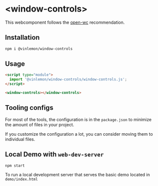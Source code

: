 # \<window-controls>

This webcomponent follows the [open-wc](https://github.com/open-wc/open-wc) recommendation.

## Installation

```bash
npm i @vinlemon/window-controls
```

## Usage

```html
<script type="module">
  import '@vinlemon/window-controls/window-controls.js';
</script>

<window-controls></window-controls>
```



## Tooling configs

For most of the tools, the configuration is in the `package.json` to minimize the amount of files in your project.

If you customize the configuration a lot, you can consider moving them to individual files.

## Local Demo with `web-dev-server`

```bash
npm start
```

To run a local development server that serves the basic demo located in `demo/index.html`
